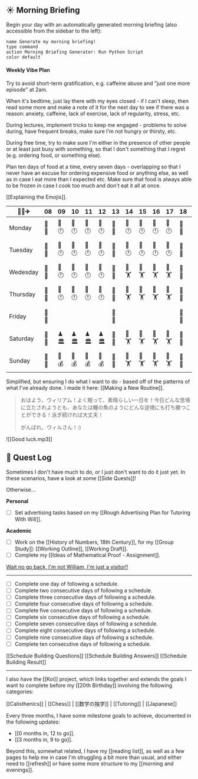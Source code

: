 ## ☀ Morning Briefing

Begin your day with an automatically generated morning briefing (also accessible from the sidebar to the left):

```button
name Generate my morning briefing!
type command
action Morning Briefing Generator: Run Python Script
color default
```

#### Weekly Vibe Plan

Try to avoid short-term gratification, e.g. caffeine abuse and "just one more episode" at 2am.

When it's bedtime, just lay there with my eyes closed - if I can't sleep, then read some more and make a note of it for the next day to see if there was a reason: anxiety, caffeine, lack of exercise, lack of regularity, stress, etc.

During lectures, implement tricks to keep me engaged - problems to solve during, have frequent breaks, make sure I'm not hungry or thirsty, etc.

During free time, try to make sure I'm either in the presence of other people or at least just busy with something, so that I don't something that I regret (e.g. ordering food, or something else).

Plan ten days of food at a time, every seven days - overlapping so that I never have an excuse for ordering expensive food or anything else, as well as in case I eat more than I expected etc. Make sure that food is always able to be frozen in case I cook too much and don't eat it all at once.

[[Explaining the Emojis]].


| 🚰✨✈ | 08 | 09 | 10 | 11 | 12 | 13 | 14 | 15 | 16 | 17 | 18 | 19 | 20 | 21 | 22 | 23 | 00 |
| ---- | ---- | ---- | ---- | ---- | ---- | ---- | ---- | ---- | ---- | ---- | ---- | ---- | ---- | ---- | ---- | ---- | ---- |
| Monday | 🥫🍜 | 📖🕛 | 📖🕛 | 📖🕛 | 📖🕛 | 🥫🍜 | 📖🕛 | 📖🕛 | 📖🕛 | 📖🕛 | 🥫🍜 | 📺🎬 | 💌💑 | 🚿🧼 | 📖🛋 | 🛌💤 | 🛌💤 |
| Tuesday | 🥫🍜 | 📖🕛 | 📖🕛 | 📖🕛 | 📖🕛 | 🥫🍜 | 📖🕛 | 📖🕛 | 📖🕛 | 📖🕛 | 🥫🍜 | 📺🎬 | 💌💑 | 🚿🧼 | 📖🛋 | 🛌💤 | 🛌💤 |
| Wedesday | 🥫🍜 | 📖🕛 | 📖🕛 | 📖🕛 | 📖🕛 | 🥫🍜 | 💪🏋 | 💪🏋 | 💪🏋 | 💪🏋 | 🥫🍜 | 📺🎬 | 💌💑 | 🚿🧼 | 📖🛋 | 🛌💤 | 🛌💤 |
| Thursday | 🥫🍜 | 📖🕛 | 📖🕛 | 📖🕛 | 📖🕛 | 🥫🍜 | 💪🏋 | 💪🏋 | 💪🏋 | 💪🏋 | 🥫🍜 | 📺🎬 | 💌💑 | 🚿🧼 | 📖🛋 | 🛌💤 | 🛌💤 |
| Friday | 🥫🍜 |  |  |  |  | 🥫🍜 |  |  |  |  | 🥫🍜 | 📺🎬 | 💌💑 | 🚿🧼 | 📖🛋 | 🛌💤 | 🛌💤 |
| Saturday | 🥫🍜 | ♟🏛 | ♟🏛 | ♟🏛 | ♟🏛 | 🥫🍜 | 💪🏋 | 💪🏋 | 💪🏋 | 💪🏋 | 🥫🍜 | 📺🎬 | 💌💑 | 🚿🧼 | 📖🛋 | 🛌💤 | 🛌💤 |
| Sunday | 🥫🍜 | 💼💰 | 💼💰 | 💼💰 | 💼💰 | 🥫🍜 | 💪🏋 | 💪🏋 | 💪🏋 | 💪🏋 | 🥫🍜 | 📺🎬 | 💌💑 | 🚿🧼 | 📖🛋 | 🛌💤 | 🛌💤 |

Simplified, but ensuring I do what I want to do - based off of the patterns of what I've already done. I made it here: [[Making a New Routine]].

>おはよう、ウィリアム！よく眠って、素晴らしい一日を！今日どんな苦境に立たされようとも、あなたは鯉の魚のようにどんな逆境にも打ち勝つことができる！泳ぎ続ければ大丈夫！
>
>がんばれ、ウィルさん！:)

![[Good luck.mp3]]

## 📜 Quest Log

Sometimes I don't have much to do, or I just don't want to do it just yet. In these scenarios, have a look at some [[Side Quests]]!

Otherwise...

**Personal**
- [ ] Set advertising tasks based on my [[Rough Advertising Plan for Tutoring With Will]].

**Academic**
- [ ] Work on the [[History of Numbers, 18th Century]], for my [[Group Study]]: [[Working Outline]], [[Working Draft]].
- [ ] Complete my [[Ideas of Mathematical Proof - Assignment]].

[Wait no go back, I'm not William, I'm just a visitor!!](index.md)

___

- [ ] Complete one day of following a schedule.
- [ ] Complete two consecutive days of following a schedule.
- [ ] Complete three consecutive days of following a schedule.
- [ ] Complete four consecutive days of following a schedule.
- [ ] Complete five consecutive days of following a schedule.
- [ ] Complete six consecutive days of following a schedule.
- [ ] Complete seven consecutive days of following a schedule.
- [ ] Complete eight consecutive days of following a schedule.
- [ ] Complete nine consecutive days of following a schedule.
- [ ] Complete ten consecutive days of following a schedule.

[[Schedule Building Questions]]
[[Schedule Building Answers]]
[[Schedule Building Result]]

___

I also have the [[Koi]] project, which links together and extends the goals I want to complete before my [[20th Birthday]] involving the following categories:

[[Calisthenics]] | [[Chess]] | [[数学の独学]] | [[Tutoring]] | [[Japanese]]

Every three months, I have some milestone goals to achieve, documented in the following updates:

- [[0 months in, 12 to go]].
- [[3 months in, 9 to go]].

Beyond this, somewhat related, I have my [[reading list]], as well as a few pages to help me in case I'm struggling a bit more than usual, and either need to [[refresh]] or have some more structure to my [[morning and evenings]].